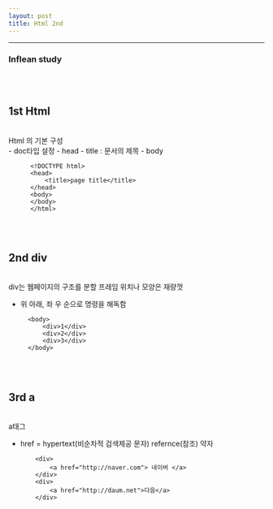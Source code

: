 ```yaml
---
layout: post
title: Html 2nd
---
```


---

### Inflean study

<br><br>

## 1st Html

<br>
Html 의 기본 구성
<br>
- doc타입 설정
- head
- title : 문서의 제목
- body

          <!DOCTYPE html>
          <head>
              <title>page title</title>
          </head>
          <body>
          </body>
          </html>

<br><br>

## 2nd div

<br>
div는 웹페이지의 구조를 분할  
프레임 위치나 모양은 재량껏
<br>

- 위 아래, 좌 우 순으로 명령을 해독함

        <body>
            <div>1</div>
            <div>2</div>
            <div>3</div>
        </body>

<br><br>

## 3rd a

<br>
a태그

- href = hypertext(비순차적 검색제공 문자) refernce(참조) 약자

          <div>
              <a href="http://naver.com"> 네이버 </a>
          </div>
          <div>
              <a href="http://daum.net">다음</a>
          </div>

  <br><br>
